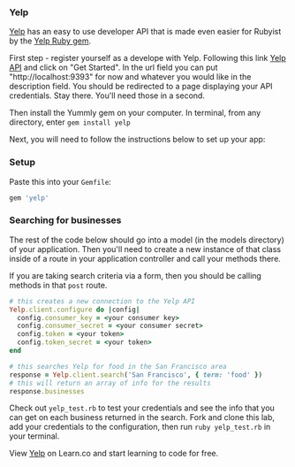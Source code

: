 

### Yelp

[Yelp](https://www.yelp.com) has an easy to use developer API that is made even easier for Rubyist by the [Yelp Ruby gem](https://github.com/Yelp/yelp-ruby).

First step - register yourself as a develope with Yelp. Following this link [Yelp API](https://www.yelp.com/developers) and click on "Get Started". In the url field you can put "http://localhost:9393" for now and whatever you would like in the description field. You should be redirected to a page displaying your API credentials. Stay there. You'll need those in a second.

Then install the Yummly gem on your computer. In terminal, from any directory, enter `gem install yelp`

Next, you will need to follow the instructions below to set up your app:

### Setup

Paste this into your `Gemfile`:
``` ruby
gem 'yelp'
```

### Searching for businesses

The rest of the code below should go into a model (in the models directory) of your application. Then you'll need to create a new instance of that class inside of a route in your application controller and call your methods there.

If you are taking search criteria via a form, then you should be calling methods in that `post` route.

``` ruby
# this creates a new connection to the Yelp API
Yelp.client.configure do |config|
  config.consumer_key = <your consumer key>
  config.consumer_secret = <your consumer secret>
  config.token = <your token>
  config.token_secret = <your token>
end

# this searches Yelp for food in the San Francisco area
response = Yelp.client.search('San Francisco', { term: 'food' })
# this will return an array of info for the results
response.businesses
```

Check out `yelp_test.rb` to test your credentials and see the info that you can get on each business returned in the search. Fork and clone this lab, add your credentials to the configuration, then run `ruby yelp_test.rb` in your terminal.


<p data-visibility='hidden'>View <a href='https://learn.co/lessons/hs-yelp-api' title='Yelp'>Yelp</a> on Learn.co and start learning to code for free.</p>
